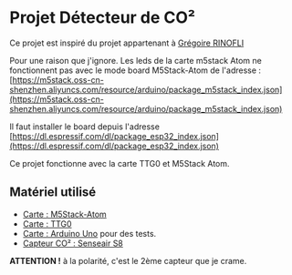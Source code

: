 # Projet Détecteur de CO²

Ce projet est inspiré du projet appartenant à [Grégoire RINOFLI](https://co2.rinolfi.ch/)

Pour une raison que j'ignore.
Les leds de la carte m5stack Atom ne fonctionnent pas avec le mode board M5Stack-Atom de l'adresse : [https://m5stack.oss-cn-shenzhen.aliyuncs.com/resource/arduino/package_m5stack_index.json](https://m5stack.oss-cn-shenzhen.aliyuncs.com/resource/arduino/package_m5stack_index.json)

Il faut installer le board depuis l'adresse [https://dl.espressif.com/dl/package_esp32_index.json](https://dl.espressif.com/dl/package_esp32_index.json)

Ce projet fonctionne avec la carte TTG0 et M5Stack Atom.

## Matériel utilisé

* [Carte : M5Stack-Atom](https://docs.m5stack.com/en/core/atom_matrix)
* [Carte : TTG0](http://www.lilygo.cn/prod_view.aspx?TypeId=50062&Id=1400&FId=t3:50062:3)
* [Carte : Arduino Uno](https://store.arduino.cc/products/arduino-uno-rev3/) pour des tests.
* [Capteur CO² : Senseair S8](https://senseair.com/products/size-counts/s8-residential/)

**ATTENTION !** à la polarité, c'est le 2ème capteur que je crame.